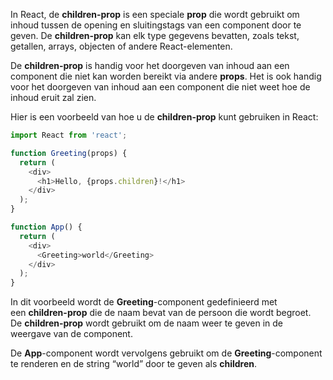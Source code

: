 In React, de **children-prop** is een speciale **prop** die wordt gebruikt om inhoud tussen de opening en sluitingstags van een component door te geven. De **children-prop** kan elk type gegevens bevatten, zoals tekst, getallen, arrays, objecten of andere React-elementen.

De **children-prop** is handig voor het doorgeven van inhoud aan een component die niet kan worden bereikt via andere **props**. Het is ook handig voor het doorgeven van inhoud aan een component die niet weet hoe de inhoud eruit zal zien.

Hier is een voorbeeld van hoe u de **children-prop** kunt gebruiken in React:
```javascript
import React from 'react';

function Greeting(props) {
  return (
    <div>
      <h1>Hello, {props.children}!</h1>
    </div>
  );
}

function App() {
  return (
    <div>
      <Greeting>world</Greeting>
    </div>
  );
}
```

In dit voorbeeld wordt de **Greeting**-component gedefinieerd met een **children-prop** die de naam bevat van de persoon die wordt begroet. De **children-prop** wordt gebruikt om de naam weer te geven in de weergave van de component.

De **App**-component wordt vervolgens gebruikt om de **Greeting**-component te renderen en de string “world” door te geven als **children**.